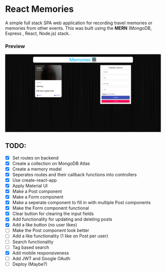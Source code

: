 # React Memories

A simple full stack SPA web application for recording travel memories or memories from other events. This was built using the **MERN** (MongoDB, Express , React, Node.js) stack.

### Preview
![Preview](images/preview.png)

## TODO:
- [X] Set routes on backend
- [X] Create a collection on MongoDB Atlas
- [X] Create a memory model
- [X] Seperates routes and their callback functions into controllers
- [X] Use create-react-app
- [X] Apply Material UI
- [X] Make a Post component
- [X] Make a Form component
- [X] Make a seperate component to fill in with multiple Post components
- [X] Make the Form component functional
- [X] Clear button for clearing the input fields
- [X] Add functionality for updating and deleting posts
- [X] Add a like button (no user likes)
- [ ] Make the Post component look better
- [ ] Add a like functionality (1 like on Post per user)
- [ ] Search functionality
- [ ] Tag based search
- [X] Add mobile responsiveness
- [ ] Add JWT and Google OAuth
- [ ] Deploy (Maybe?)